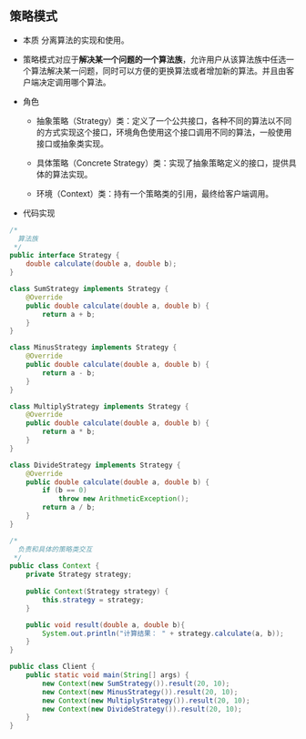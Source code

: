 ## 策略模式
- 本质
  分离算法的实现和使用。

- 策略模式对应于**解决某一个问题的一个算法族**，允许用户从该算法族中任选一个算法解决某一问题，同时可以方便的更换算法或者增加新的算法。并且由客户端决定调用哪个算法。

- 角色

  - 抽象策略（Strategy）类：定义了一个公共接口，各种不同的算法以不同的方式实现这个接口，环境角色使用这个接口调用不同的算法，一般使用接口或抽象类实现。

  - 具体策略（Concrete Strategy）类：实现了抽象策略定义的接口，提供具体的算法实现。

  - 环境（Context）类：持有一个策略类的引用，最终给客户端调用。

- 代码实现
```java
/*
  算法族
 */
public interface Strategy {
	double calculate(double a, double b);
}

class SumStrategy implements Strategy {
	@Override
	public double calculate(double a, double b) {
		return a + b;
	}
}

class MinusStrategy implements Strategy {
	@Override
	public double calculate(double a, double b) {
		return a - b;
	}
}

class MultiplyStrategy implements Strategy {
	@Override
	public double calculate(double a, double b) {
		return a * b;
	}
}

class DivideStrategy implements Strategy {
	@Override
	public double calculate(double a, double b) {
		if (b == 0)
			throw new ArithmeticException();
		return a / b;
	}
}

/*
  负责和具体的策略类交互
 */
public class Context {
	private Strategy strategy;
	
	public Context(Strategy strategy) {
		this.strategy = strategy;
	}

	public void result(double a, double b){
		System.out.println("计算结果： " + strategy.calculate(a, b));
	}
}

public class Client {
	public static void main(String[] args) {
		new Context(new SumStrategy()).result(20, 10);
		new Context(new MinusStrategy()).result(20, 10);
		new Context(new MultiplyStrategy()).result(20, 10);
		new Context(new DivideStrategy()).result(20, 10);
	}
}
```